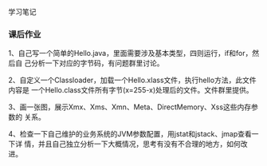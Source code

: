 学习笔记


### 课后作业
1、自己写一个简单的Hello.java，里面需要涉及基本类型，四则运行，if和for，然后自
己分析一下对应的字节码，有问题群里讨论。

2、自定义一个Classloader，加载一个Hello.xlass文件，执行hello方法，此文件内容是
一个Hello.class文件所有字节(x=255-x)处理后的文件。文件群里提供。

3、画一张图，展示Xmx、Xms、Xmn、Meta、DirectMemory、Xss这些内存参数的
关系。

4、检查一下自己维护的业务系统的JVM参数配置，用jstat和jstack、jmap查看一下详
情，并且自己独立分析一下大概情况，思考有没有不合理的地方，如何改进。